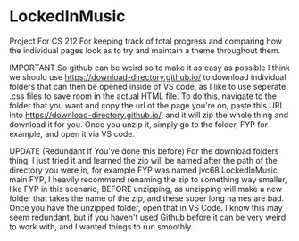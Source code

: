 # LockedInMusic
Project For CS 212
For keeping track of total progress and comparing how the individual pages look as to try and maintain a theme throughout them.

IMPORTANT
So github can be weird so to make it as easy as possible I think we should use https://download-directory.github.io/ to download individual folders that can then be opened inside of VS code, as I like to use seperate .css files to save room in the actual HTML file. To do this, navigate to the folder that you want and copy the url of the page you're on, paste this URL into https://download-directory.github.io/, and it will zip the whole thing and download it for you. Once you unzip it, simply go to the folder, FYP for example, and open it via VS code.

UPDATE (Redundant If You've done this before)
For the download folders thing, I just tried it and learned the zip will be named after the path of the directory you were in, for example FYP was named jvc68 LockedInMusic main FYP, I heavily recommend renaming the zip to something way smaller, like FYP in this scenario, BEFORE unzipping, as unzipping will make a new folder that takes the name of the zip, and these super long names are bad. Once you have the unzipped folder, open that in VS Code. I know this may seem redundant, but if you haven't used Github before it can be very weird to work with, and I wanted things to run smoothly.
